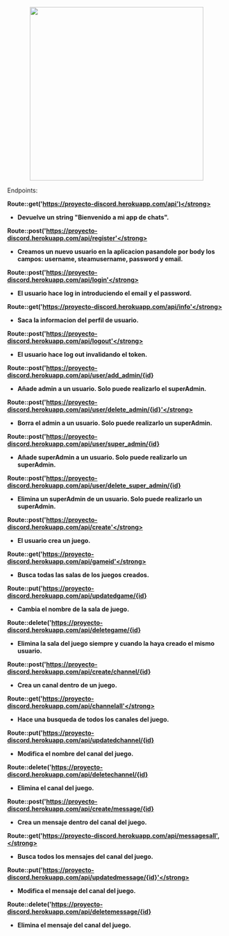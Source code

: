 <p align="center"><a href="https://laravel.com" target="_blank"><img src="https://raw.githubusercontent.com/laravel/art/master/logo-lockup/5%20SVG/2%20CMYK/1%20Full%20Color/laravel-logolockup-cmyk-red.svg" width="400"></a></p>


Endpoints:

<strong>Route::get('https://proyecto-discord.herokuapp.com/api')</strong>
- Devuelve un string "Bienvenido a mi app de chats".

<strong>Route::post('https://proyecto-discord.herokuapp.com/api/register'</strong>
- Creamos un nuevo usuario en la aplicacion pasandole por body los campos: username, steamusername, password y email.

<strong>Route::post('https://proyecto-discord.herokuapp.com/api/login'</strong>
- El usuario hace log in introduciendo el email y el password.

<strong>Route::get('https://proyecto-discord.herokuapp.com/api/info'</strong>
- Saca la informacion del perfil de usuario.

<strong>Route::post('https://proyecto-discord.herokuapp.com/api/logout'</strong>
- El usuario hace log out invalidando el token.

<strong>Route::post('https://proyecto-discord.herokuapp.com/api/user/add_admin/{id}</strong>
- Añade admin a un usuario. Solo puede realizarlo el superAdmin.

<strong>Route::post('https://proyecto-discord.herokuapp.com/api/user/delete_admin/{id}'</strong>
- Borra el admin a un usuario. Solo puede realizarlo un superAdmin.

<strong>Route::post('https://proyecto-discord.herokuapp.com/api/user/super_admin/{id}</strong>
- Añade superAdmin a un usuario. Solo puede realizarlo un superAdmin.

<strong>Route::post('https://proyecto-discord.herokuapp.com/api/user/delete_super_admin/{id}</strong>
- Elimina un superAdmin de un usuario. Solo puede realizarlo un superAdmin.

<strong>Route::post('https://proyecto-discord.herokuapp.com/api/create'</strong>
- El usuario crea un juego.

<strong>Route::get('https://proyecto-discord.herokuapp.com/api/gameid'</strong>
- Busca todas las salas de los juegos creados.

<strong>Route::put('https://proyecto-discord.herokuapp.com/api/updatedgame/{id}</strong>
- Cambia el nombre de la sala de juego.

<strong>Route::delete('https://proyecto-discord.herokuapp.com/api/deletegame/{id}</strong>
- Elimina la sala del juego siempre y cuando la haya creado el mismo usuario.

<strong>Route::post('https://proyecto-discord.herokuapp.com/api/create/channel/{id}</strong>
- Crea un canal dentro de un juego.

<strong>Route::get('https://proyecto-discord.herokuapp.com/api/channelall'</strong>
- Hace una busqueda de todos los canales del juego.

<strong>Route::put('https://proyecto-discord.herokuapp.com/api/updatedchannel/{id}</strong>
- Modifica el nombre del canal del juego.

<strong>Route::delete('https://proyecto-discord.herokuapp.com/api/deletechannel/{id}</strong>
- Elimina el canal del juego.

<strong>Route::post('https://proyecto-discord.herokuapp.com/api/create/message/{id}</strong>
- Crea un mensaje dentro del canal del juego.

<strong>Route::get('https://proyecto-discord.herokuapp.com/api/messagesall',</strong>
- Busca todos los mensajes del canal del juego.

<strong>Route::put('https://proyecto-discord.herokuapp.com/api/updatedmessage/{id}'</strong>
- Modifica el mensaje del canal del juego.

<strong>Route::delete('https://proyecto-discord.herokuapp.com/api/deletemessage/{id}</strong>
- Elimina el mensaje del canal del juego.